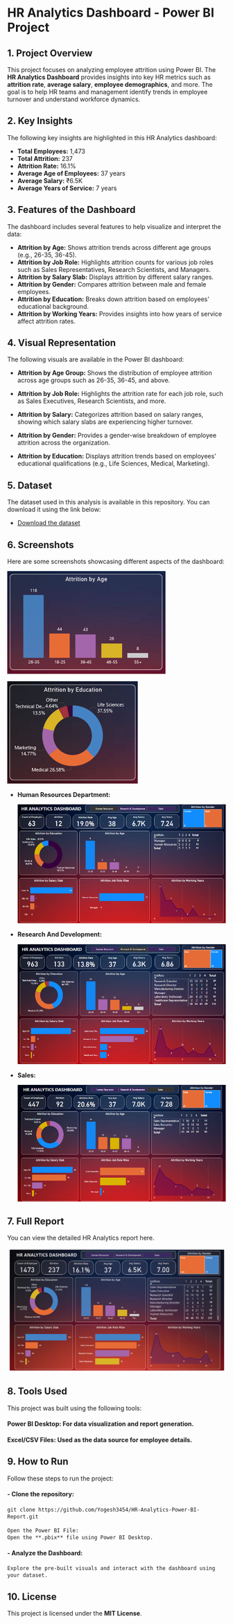 # **HR Analytics Dashboard - Power BI Project**
## **1. Project Overview**
This project focuses on analyzing employee attrition using Power BI. The **HR Analytics Dashboard** provides insights into key HR metrics such as **attrition rate**, **average salary**, **employee demographics**, and more. The goal is to help HR teams and management identify trends in employee turnover and understand workforce dynamics.

## **2. Key Insights**
The following key insights are highlighted in this HR Analytics dashboard:

- **Total Employees:** 1,473
- **Total Attrition:** 237
- **Attrition Rate:** 16.1%
- **Average Age of Employees:** 37 years
- **Average Salary:** ₹6.5K
- **Average Years of Service:** 7 years

## **3. Features of the Dashboard**
The dashboard includes several features to help visualize and interpret the data:

- **Attrition by Age:** Shows attrition trends across different age groups (e.g., 26-35, 36-45).
- **Attrition by Job Role:** Highlights attrition counts for various job roles such as Sales Representatives, Research Scientists, and Managers.
- **Attrition by Salary Slab:** Displays attrition by different salary ranges.
- **Attrition by Gender:** Compares attrition between male and female employees.
- **Attrition by Education:** Breaks down attrition based on employees' educational background.
- **Attrition by Working Years:** Provides insights into how years of service affect attrition rates.
  
## **4. Visual Representation**
The following visuals are available in the Power BI dashboard:

- **Attrition by Age Group:**
Shows the distribution of employee attrition across age groups such as 26-35, 36-45, and above.

- **Attrition by Job Role:**
Highlights the attrition rate for each job role, such as Sales Executives, Research Scientists, and more.

- **Attrition by Salary:**
Categorizes attrition based on salary ranges, showing which salary slabs are experiencing higher turnover.

- **Attrition by Gender:**
Provides a gender-wise breakdown of employee attrition across the organization.

- **Attrition by Education:**
Displays attrition trends based on employees' educational qualifications (e.g., Life Sciences, Medical, Marketing).

## **5. Dataset**

The dataset used in this analysis is available in this repository. You can download it using the link below:

- [Download the dataset](https://github.com/Yogesh3454/HR-Analytics-Power-BI-Report/blob/main/HR_Analytics%20dataset.csv)

## **6. Screenshots**
Here are some screenshots showcasing different aspects of the dashboard:

![Attrition by Age](https://github.com/Yogesh3454/HR-Analytics-Power-BI-Report/blob/main/Attrition%20by%20Age.png)

![Attrition by Education](https://github.com/Yogesh3454/HR-Analytics-Power-BI-Report/blob/main/Attrition%20by%20Education.png)

- **Human Resources Department:**
  
  ![](https://github.com/Yogesh3454/HR-Analytics-Power-BI-Report/blob/main/HR%20Department.png)
  
- **Research And Development:**
  
  ![](https://github.com/Yogesh3454/HR-Analytics-Power-BI-Report/blob/main/R%20%26%20D%20Department.png)
  
- **Sales:**
  
  ![](https://github.com/Yogesh3454/HR-Analytics-Power-BI-Report/blob/main/Sales%20Department.png)

## **7. Full Report**
You can view the detailed HR Analytics report here.

![Full Report](https://github.com/Yogesh3454/HR-Analytics-Power-BI-Report/blob/main/Full%20Report.png)

## **8. Tools Used**
This project was built using the following tools:

#### Power BI Desktop: For data visualization and report generation.
#### Excel/CSV Files: Used as the data source for employee details.

## **9. How to Run**
Follow these steps to run the project:

#### - Clone the repository:

    git clone https://github.com/Yogesh3454/HR-Analytics-Power-BI-Report.git

    Open the Power BI File:
    Open the **.pbix** file using Power BI Desktop.

#### - Analyze the Dashboard:
    Explore the pre-built visuals and interact with the dashboard using your dataset.

## **10. License**
This project is licensed under the **MIT License**.


